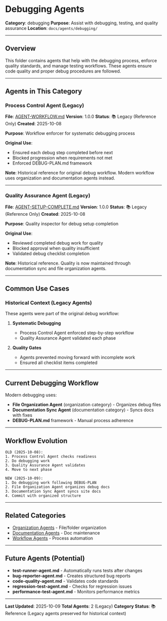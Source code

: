 # Debugging Agents

**Category**: debugging
**Purpose**: Assist with debugging, testing, and quality assurance
**Location**: `docs/agents/debugging/`

---

## Overview

This folder contains agents that help with the debugging process, enforce quality standards, and manage testing workflows. These agents ensure code quality and proper debug procedures are followed.

---

## Agents in This Category

### Process Control Agent (Legacy)
**File**: [AGENT-WORKFLOW.md](AGENT-WORKFLOW.md)
**Version**: 1.0.0
**Status**: 📚 Legacy (Reference Only)
**Created**: 2025-10-08

**Purpose**: Workflow enforcer for systematic debugging process

**Original Use**:
- Ensured each debug step completed before next
- Blocked progression when requirements not met
- Enforced DEBUG-PLAN.md framework

**Note**: Historical reference for original debug workflow. Modern workflow uses organization and documentation agents instead.

---

### Quality Assurance Agent (Legacy)
**File**: [AGENT-SETUP-COMPLETE.md](AGENT-SETUP-COMPLETE.md)
**Version**: 1.0.0
**Status**: 📚 Legacy (Reference Only)
**Created**: 2025-10-08

**Purpose**: Quality inspector for debug setup completion

**Original Use**:
- Reviewed completed debug work for quality
- Blocked approval when quality insufficient
- Validated debug checklist completion

**Note**: Historical reference. Quality is now maintained through documentation sync and file organization agents.

---

## Common Use Cases

### Historical Context (Legacy Agents)

These agents were part of the original debug workflow:

1. **Systematic Debugging**
   - Process Control Agent enforced step-by-step workflow
   - Quality Assurance Agent validated each phase

2. **Quality Gates**
   - Agents prevented moving forward with incomplete work
   - Ensured all checklist items completed

---

## Current Debugging Workflow

Modern debugging uses:
- **File Organization Agent** (organization category) - Organizes debug files
- **Documentation Sync Agent** (documentation category) - Syncs docs with fixes
- **DEBUG-PLAN.md** framework - Manual process adherence

---

## Workflow Evolution

```
OLD (2025-10-08):
1. Process Control Agent checks readiness
2. Do debugging work
3. Quality Assurance Agent validates
4. Move to next phase

NEW (2025-10-09):
1. Do debugging work following DEBUG-PLAN
2. File Organization Agent organizes debug docs
3. Documentation Sync Agent syncs site docs
4. Commit with organized structure
```

---

## Related Categories

- [Organization Agents](../organization/) - File/folder organization
- [Documentation Agents](../documentation/) - Doc maintenance
- [Workflow Agents](../workflow/) - Process automation

---

## Future Agents (Potential)

- **test-runner-agent.md** - Automatically runs tests after changes
- **bug-reporter-agent.md** - Creates structured bug reports
- **code-quality-agent.md** - Validates code standards
- **regression-test-agent.md** - Checks for regression issues
- **performance-test-agent.md** - Monitors performance metrics

---

**Last Updated**: 2025-10-09
**Total Agents**: 2 (Legacy)
**Category Status**: 📚 Reference (Legacy agents preserved for historical context)
